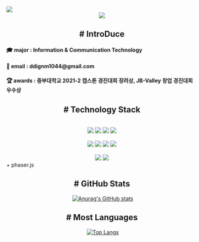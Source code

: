<img src="https://capsule-render.vercel.app/api?type=waving&color=auto&height=250&section=header&text=Kim Bomyong&fontSize=90&fontColor=ffffff" />

<div align="center"> 
  <a href="https://hits.seeyoufarm.com"><img src="https://hits.seeyoufarm.com/api/count/incr/badge.svg?url=https%3A%2F%2Fgithub.com%2Fqhaud98%2Fhit-counter&count_bg=%23F8F91D&title_bg=%23555555&icon=github.svg&icon_color=%23FFFFFF&title=hits&edge_flat=false"/></a></div>




<div align="center">
  <h2>
    # IntroDuce<br> 
  </h2>
</div>



<h4>
  🎓 major : Information & Communication Technology  
</h4>
<h4>
   📮 email : ddignm1044@gmail.com
  </h4>
  <h4>
   🏆 awards : 중부대학교 2021-2 캡스톤 경진대회 장려상, JB-Valley 창업 경진대회 우수상
  </h4>





<div align="center">
  <h2>
    # Technology Stack
  </h2>
<br/>
  <img src="https://img.shields.io/badge/HTML5-E34F26?style=for-the-badge&logo=HTML5&logoColor=white"/>
  <img src="https://img.shields.io/badge/javaScript-F7DF1E?style=for-the-badge&logo=javaScript&logoColor=white"/>
  <img src="https://img.shields.io/badge/CSS3-1572B6?style=for-the-badge&logo=CSS3&logoColor=white"/>
  <img src="https://img.shields.io/badge/Sass-CC6699?style=for-the-badge&logo=sass&logoColor=white"/><br/><br/>
  <img src="https://img.shields.io/badge/Vue.js-4FC08D?style=for-the-badge&logo=Vue.js&logoColor=white"/>
  <img src="https://img.shields.io/badge/Flutter-02569B?style=for-the-badge&logo=flutter&logoColor=white"/>
  <img src="https://img.shields.io/badge/dart-0175C2?style=for-the-badge&logo=dart&logoColor=white"/>
  <img src="https://img.shields.io/badge/Python-3776AB?style=for-the-badge&logo=python&logoColor=white"/><br/><br/>
  <img src="https://img.shields.io/badge/Git-F05032?style=for-the-badge&logo=Git&logoColor=white"/>
  <img src="https://img.shields.io/badge/GitHub-181717?style=for-the-badge&logo=GitHub&logoColor=white"/>
</div>
+ phaser.js

<div align="center"> <h2>
  # GitHub Stats
  </h2>




​                                      [![Anurag's GitHub stats](https://github-readme-stats.vercel.app/api?username=qhaud98&show_icons=true)](https://github.com/qhaud98)



<div align="center"> <h2>
  # Most Languages
  </h2>

​                                                          [![Top Langs](https://github-readme-stats.vercel.app/api/top-langs/?username=qhaud98)](https://github.com/anuraghazra/github-readme-stats)
